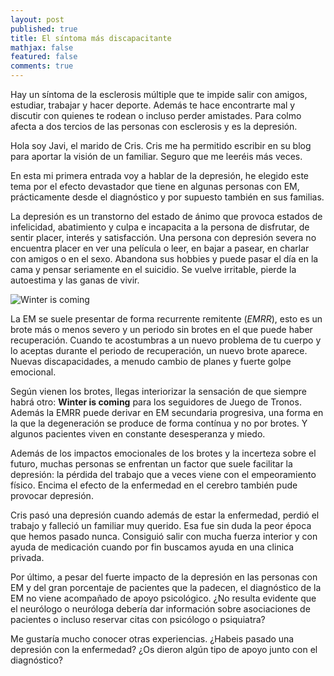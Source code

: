 ```yaml
---
layout: post
published: true
title: El síntoma más discapacitante
mathjax: false
featured: false
comments: true
---
```



Hay un síntoma de la esclerosis múltiple que te impide salir con amigos, estudiar, trabajar y hacer deporte. Además te hace encontrarte mal y discutir con quienes te rodean o incluso perder amistades. Para colmo afecta a dos tercios de las personas con esclerosis y es la depresión.

Hola soy Javi, el marido de Cris. Cris me ha permitido escribir en su blog para aportar la visión de un familiar. Seguro que me leeréis más veces.

En esta mi primera entrada voy a hablar de la depresión, he elegido este tema por el efecto devastador que tiene en algunas personas con EM, prácticamente desde el diagnóstico y por supuesto también en sus familias.

La depresión es un transtorno del estado de ánimo que provoca estados de infelicidad, abatimiento y culpa e incapacita a la persona de disfrutar, de sentir placer, interés y satisfacción. Una persona con depresión severa no encuentra placer en ver una película o leer, en bajar a pasear, en charlar con amigos o en el sexo. Abandona sus hobbies y puede pasar el día en la cama y pensar seriamente en el suicidio. Se vuelve irritable, pierde la autoestima y las ganas de vivir.

![Winter is coming](https://atensionprimaria.files.wordpress.com/2012/07/stark-winter-is-coming-game-of-thrones-1.jpeg)

La EM se suele presentar de forma recurrente remitente (*EMRR*), esto es un brote más o menos severo y un periodo sin brotes en el que puede haber recuperación. Cuando te acostumbras a un nuevo problema de tu cuerpo y lo aceptas durante el periodo de recuperación, un nuevo brote aparece. Nuevas discapacidades, a menudo cambio de planes y fuerte golpe emocional. 

Según vienen los brotes, llegas interiorizar la sensación de que siempre habrá otro: **Winter is coming** para los seguidores de Juego de Tronos. Además la EMRR puede derivar en EM secundaria progresiva, una forma en la que la degeneración se produce de forma contínua y no por brotes. Y algunos pacientes viven en constante desesperanza y miedo.

Además de los impactos emocionales de los brotes y la incerteza sobre el futuro, muchas personas se enfrentan un factor que suele facilitar la depresión: la pérdida del trabajo que a veces viene con el empeoramiento físico. Encima el efecto de la enfermedad en el cerebro también pude provocar depresión.

Cris pasó una depresión cuando además de estar la enfermedad, perdió el trabajo y falleció un familiar muy querido. Esa fue sin duda la peor época que hemos pasado nunca. Consiguió salir con mucha fuerza interior y con ayuda de medicación cuando por fin buscamos ayuda en una clinica privada.

Por último, a pesar del fuerte impacto de la depresión en las personas con EM y del gran porcentaje de pacientes que la padecen, el diagnóstico de la EM no viene acompañado de apoyo psicológico. ¿No resulta evidente que el neurólogo o neuróloga debería dar información sobre asociaciones de pacientes o incluso reservar citas con psicólogo o psiquiatra?

Me gustaría mucho conocer otras experiencias. ¿Habeis pasado una depresión con la enfermedad? ¿Os dieron algún tipo de apoyo junto con el diagnóstico?
